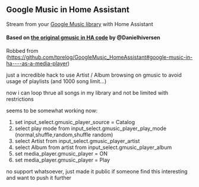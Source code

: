 ## Google Music in Home Assistant
Stream from your [Google Music library](https://play.google.com/music/listen#/home) with Home Assistant

#### Based on [the original gmusic in HA code](https://github.com/Danielhiversen/home-assistant_config/blob/master/custom_components/switch/gmusic.py) by @Danielhiversen

Robbed from (https://github.com/tprelog/GoogleMusic_HomeAssistant#google-music-in-ha----as-a-media-player)

just a incredible hack to use Artist / Album browsing on gmusic to avoid usage of playlists (and 1000 song limit...)

now i can loop thrue all songs in my library and not be limited with restrictions

seems to be somewhat working now:

1. set input_select.gmusic_player_source = Catalog
2. select play mode from input_select.gmusic_player_play_mode (normal,shuffle,random,shuffle random)  
2. select Artist from input_select.gmusic_player_artist
3. select Album from artist from input_select.gmusic_player_album
4. set media_player.gmusic_player = ON
5. set media_player.gmusic_player = Play

no support whatsoever, just made it public if someone find this interesting and want to push it further
